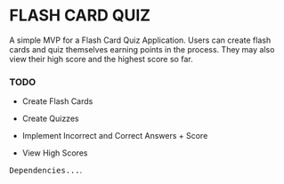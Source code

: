 # FLASH CARD QUIZ

A simple MVP for a Flash Card Quiz Application. Users can create flash cards and quiz themselves earning points in the process. They may also view their high score and the highest score so far.

### TODO

* Create Flash Cards

* Create Quizzes

* Implement Incorrect and Correct Answers + Score

* View High Scores


<tt>Dependencies...</tt>.
